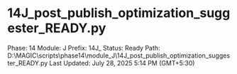 # 14J_post_publish_optimization_suggester_READY.py

Phase: 14
Module: J
Prefix: 14J_
Status: Ready
Path: D:\MAGIC\scripts\phase14\module_J\14J_post_publish_optimization_suggester_READY.py
Last Updated: July 28, 2025 5:14 PM (GMT+5:30)